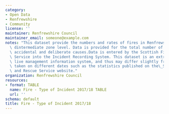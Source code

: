 ```yaml
---
category:
- Open Data
- Renfrewshire
- Community
license: ''
maintainer: Renfrewshire Council
maintainer_email: someone@example.com
notes: "This dataset provide the numbers and rates of fires in Renfrewshire down to\
  \ dintermediate zone level. Data is provided for the total number of fires, including\
  \ accidental and deliberate causes.Data is entered by the Scottish Fire and Rescue\
  \ Service into the Incident Recording System. This dataset is an extract from this\
  \ live management information system, and thus may differ slightly from other extracts\
  \ taken on different dates such as the statistics published on the\_Scottish Fire\
  \ and Rescue Service website."
organization: Renfrewshire Council
resources:
- format: TABLE
  name: Fire - Type of Incident 2017/18 TABLE
  url: ''
schema: default
title: Fire - Type of Incident 2017/18
---
```

